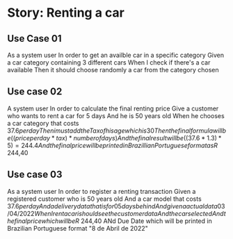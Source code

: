 # Story: Renting a car

## Use Case 01 

As a system user
In order to get an availble car in a specific category
Given a car category containing 3 different cars
When I check if there's a car available
Then it should choose randomly a car from the category chosen

## Use case 02

A system user
In order to calculate the final renting price
Give a customer who wants to rent a car for 5 days
And he is 50 years old
When he chooses a car category that costs $37.6 per day
Then i must add the Tax of his age which is 30% to te car category price
Then the final formula will be ((price per day * tax) * number of days)
And the final result will be ((37.6 * 1.3) * 5) = 244.4
And the final price will be printed in Brazillian Portuguese format as R$ 244,40

## Use case 03

As a system user
In order to register a renting transaction
Given a registered customer who is 50 years old
And a car model that costs $37.6 per day
And a delivery data that is for 05 days behind
And given a actual data 03/04/2022
When I rent a car i should see the customer data
And the car selected
And the final price which will be R$ 244,40
ANd Due Date which will be printed in Brazilian Portuguese format "8 de Abril de 2022"  